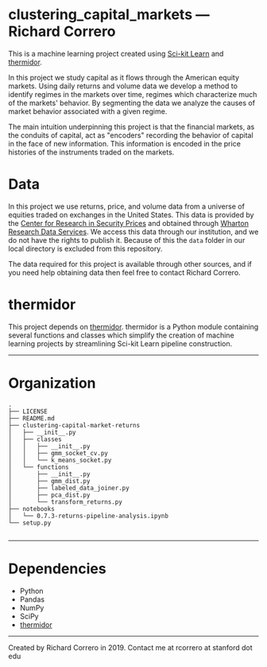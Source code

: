 clustering_capital_markets &mdash; Richard Correro
==============================
This is a machine learning project created using [Sci-kit Learn](https://github.com/scikit-learn/scikit-learn) and [thermidor](https://github.com/rcorrero/thermidor).

In this project we study capital as it flows through the American equity markets. Using daily returns and volume data we develop a method to identify regimes in the markets over time, regimes which characterize much of the markets' behavior. By segmenting the data we analyze the causes of market behavior associated with a given regime.

The main intuition underpinning this project is that the financial markets, as the conduits of capital, act as "encoders" recording the behavior of capital in the face of new information. This information is encoded in the price histories of the instruments traded on the markets. 

# Data
In this project we use returns, price, and volume data from a universe of equities traded on exchanges in the United States. This data is provided by the [Center for Research in Security Prices](http://www.crsp.com/) and obtained through [Wharton Research Data Services](https://wrds-web.wharton.upenn.edu/wrds/). We access this data through our institution, and we do not have the rights to publish it. Because of this the `data` folder in our local directory is excluded from this repository. 

The data required for this project is available through other sources, and if you need help obtaining data then feel free to contact Richard Correro.

# thermidor
This project depends on [thermidor](https://github.com/rcorrero/thermidor). thermidor is a Python module containing several functions and classes which simplify the creation of machine learning projects by streamlining Sci-kit Learn pipeline construction.

------------
# Organization
```
.
├── LICENSE
├── README.md
├── clustering-capital-market-returns
│   ├── __init__.py
│   ├── classes
│   │   ├── __init__.py
│   │   ├── gmm_socket_cv.py
│   │   └── k_means_socket.py
│   └── functions
│       ├── __init__.py
│       ├── gmm_dist.py
│       ├── labeled_data_joiner.py
│       ├── pca_dist.py
│       └── transform_returns.py
├── notebooks
│   └── 0.7.3-returns-pipeline-analysis.ipynb
└── setup.py
    
``` 
------------
# Dependencies
- Python
- Pandas
- NumPy
- SciPy
- [thermidor](https://github.com/rcorrero/thermidor)
------------
Created by Richard Correro in 2019. Contact me at rcorrero at stanford dot edu
